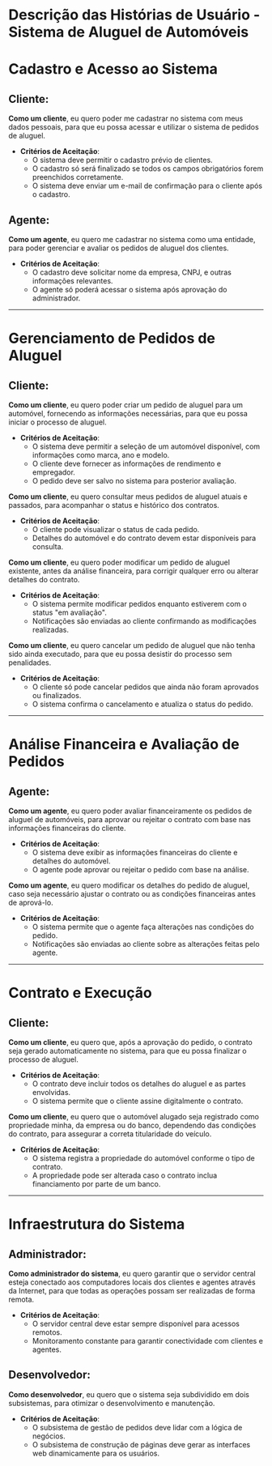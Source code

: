 
# Descrição das Histórias de Usuário - Sistema de Aluguel de Automóveis

# Cadastro e Acesso ao Sistema

## Cliente:

**Como um cliente**, eu quero poder me cadastrar no sistema com meus dados pessoais, para que eu possa acessar e utilizar o sistema de pedidos de aluguel.
   - **Critérios de Aceitação**:
     - O sistema deve permitir o cadastro prévio de clientes.
     - O cadastro só será finalizado se todos os campos obrigatórios forem preenchidos corretamente.
     - O sistema deve enviar um e-mail de confirmação para o cliente após o cadastro.

## Agente:

 **Como um agente**, eu quero me cadastrar no sistema como uma entidade, para poder gerenciar e avaliar os pedidos de aluguel dos clientes.
   - **Critérios de Aceitação**:
     - O cadastro deve solicitar nome da empresa, CNPJ, e outras informações relevantes.
     - O agente só poderá acessar o sistema após aprovação do administrador.

---

# Gerenciamento de Pedidos de Aluguel

## Cliente:

**Como um cliente**, eu quero poder criar um pedido de aluguel para um automóvel, fornecendo as informações necessárias, para que eu possa iniciar o processo de aluguel.
   - **Critérios de Aceitação**:
     - O sistema deve permitir a seleção de um automóvel disponível, com informações como marca, ano e modelo.
     - O cliente deve fornecer as informações de rendimento e empregador.
     - O pedido deve ser salvo no sistema para posterior avaliação.

**Como um cliente**, eu quero consultar meus pedidos de aluguel atuais e passados, para acompanhar o status e histórico dos contratos.
   - **Critérios de Aceitação**:
     - O cliente pode visualizar o status de cada pedido.
     - Detalhes do automóvel e do contrato devem estar disponíveis para consulta.

**Como um cliente**, eu quero poder modificar um pedido de aluguel existente, antes da análise financeira, para corrigir qualquer erro ou alterar detalhes do contrato.
   - **Critérios de Aceitação**:
     - O sistema permite modificar pedidos enquanto estiverem com o status "em avaliação".
     - Notificações são enviadas ao cliente confirmando as modificações realizadas.

**Como um cliente**, eu quero cancelar um pedido de aluguel que não tenha sido ainda executado, para que eu possa desistir do processo sem penalidades.
   - **Critérios de Aceitação**:
     - O cliente só pode cancelar pedidos que ainda não foram aprovados ou finalizados.
     - O sistema confirma o cancelamento e atualiza o status do pedido.

---

# Análise Financeira e Avaliação de Pedidos

## Agente:

**Como um agente**, eu quero poder avaliar financeiramente os pedidos de aluguel de automóveis, para aprovar ou rejeitar o contrato com base nas informações financeiras do cliente.
   - **Critérios de Aceitação**:
     - O sistema deve exibir as informações financeiras do cliente e detalhes do automóvel.
     - O agente pode aprovar ou rejeitar o pedido com base na análise.

**Como um agente**, eu quero modificar os detalhes do pedido de aluguel, caso seja necessário ajustar o contrato ou as condições financeiras antes de aprová-lo.
   - **Critérios de Aceitação**:
     - O sistema permite que o agente faça alterações nas condições do pedido.
     - Notificações são enviadas ao cliente sobre as alterações feitas pelo agente.

---

# Contrato e Execução

## Cliente:

**Como um cliente**, eu quero que, após a aprovação do pedido, o contrato seja gerado automaticamente no sistema, para que eu possa finalizar o processo de aluguel.
   - **Critérios de Aceitação**:
     - O contrato deve incluir todos os detalhes do aluguel e as partes envolvidas.
     - O sistema permite que o cliente assine digitalmente o contrato.

**Como um cliente**, eu quero que o automóvel alugado seja registrado como propriedade minha, da empresa ou do banco, dependendo das condições do contrato, para assegurar a correta titularidade do veículo.
   - **Critérios de Aceitação**:
     - O sistema registra a propriedade do automóvel conforme o tipo de contrato.
     - A propriedade pode ser alterada caso o contrato inclua financiamento por parte de um banco.

---

# Infraestrutura do Sistema

## Administrador:

**Como administrador do sistema**, eu quero garantir que o servidor central esteja conectado aos computadores locais dos clientes e agentes através da Internet, para que todas as operações possam ser realizadas de forma remota.
   - **Critérios de Aceitação**:
     - O servidor central deve estar sempre disponível para acessos remotos.
     - Monitoramento constante para garantir conectividade com clientes e agentes.
    
## Desenvolvedor:

**Como desenvolvedor**, eu quero que o sistema seja subdividido em dois subsistemas, para otimizar o desenvolvimento e manutenção.
   - **Critérios de Aceitação**:
     - O subsistema de gestão de pedidos deve lidar com a lógica de negócios.
     - O subsistema de construção de páginas deve gerar as interfaces web dinamicamente para os usuários.
